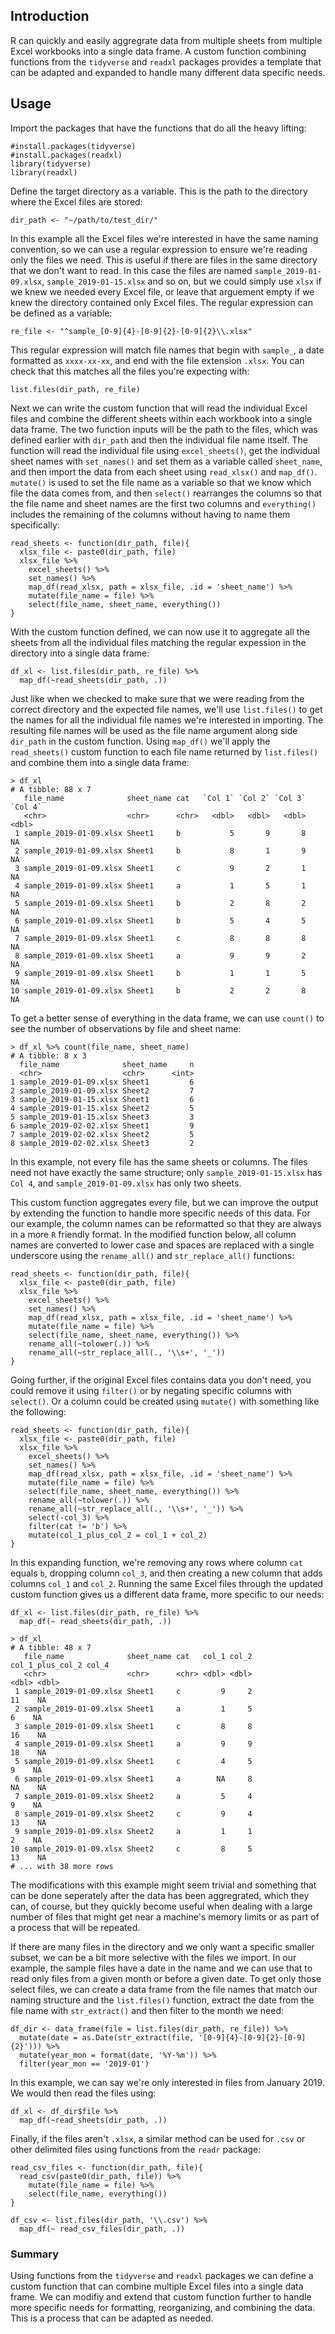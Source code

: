## Introduction

R can quickly and easily aggregrate data from multiple sheets from multiple Excel workbooks into a single data frame. A custom function combining functions from the `tidyverse` and `readxl` packages provides a template that can be adapted and expanded to handle many different data specific needs. 


## Usage

Import the packages that have the functions that do all the heavy lifting:

```
#install.packages(tidyverse)
#install.packages(readxl)
library(tidyverse)
library(readxl)
```

Define the target directory as a variable. This is the path to the directory where the Excel files are stored:

`dir_path <- "~/path/to/test_dir/"`  


In this example all the Excel files we're interested in have the same naming convention, so we can use a regular expression to ensure we're reading only the files we need. This is useful if there are files in the same directory that we don't want to read. In this case the files are named `sample_2019-01-09.xlsx`, `sample_2019-01-15.xlsx` and so on, but we could simply use `xlsx` if we knew we needed every Excel file, or leave that arguement empty if we knew the directory contained only Excel files. The regular expression can be defined as a variable:

`re_file <- "^sample_[0-9]{4}-[0-9]{2}-[0-9]{2}\\.xlsx" `    

This regular expression will match file names that begin with `sample_`, a date formatted as `xxxx-xx-xx`, and end with the file extension `.xlsx`. You can check that this matches all the files you're expecting with:

`list.files(dir_path, re_file)`

Next we can write the custom function that will read the individual Excel files and combine the different sheets within each workbook into a single data frame. The two function inputs will be the path to the files, which was defined earlier with `dir_path` and then the individual file name itself. The function will read the individual file using `excel_sheets()`, get the individual sheet names with `set_names()` and set them as a variable called `sheet_name`, and then import the data from each sheet using `read_xlsx()` and `map_df()`. `mutate()` is used to set the file name as a variable so that we know which file the data comes from, and then `select()` rearranges the columns so that the file name and sheet names are the first two columns and `everything()` includes the remaining of the columns without having to name them specifically: 

```
read_sheets <- function(dir_path, file){
  xlsx_file <- paste0(dir_path, file)
  xlsx_file %>%
    excel_sheets() %>%
    set_names() %>%
    map_df(read_xlsx, path = xlsx_file, .id = 'sheet_name') %>% 
    mutate(file_name = file) %>% 
    select(file_name, sheet_name, everything())
}
```

With the custom function defined, we can now use it to aggregate all the sheets from all the individual files matching the regular expession in the directory into a single data frame:

```
df_xl <- list.files(dir_path, re_file) %>% 
  map_df(~read_sheets(dir_path, .))
```

Just like when we checked to make sure that we were reading from the correct directory and the expected file names, we'll use `list.files()` to get the names for all the individual file names we're interested in importing. The resulting file names will be used as the file name argument along side `dir_path` in the custom function. Using `map_df()` we'll apply the `read_sheets()` custom function to each file name returned by `list.files()` and combine them into a single data frame:  

``` 
> df_xl
# A tibble: 88 x 7
   file_name              sheet_name cat   `Col 1` `Col 2` `Col 3` `Col 4`
   <chr>                  <chr>      <chr>   <dbl>   <dbl>   <dbl>   <dbl>
 1 sample_2019-01-09.xlsx Sheet1     b           5       9       8      NA
 2 sample_2019-01-09.xlsx Sheet1     b           8       1       9      NA
 3 sample_2019-01-09.xlsx Sheet1     c           9       2       1      NA
 4 sample_2019-01-09.xlsx Sheet1     a           1       5       1      NA
 5 sample_2019-01-09.xlsx Sheet1     b           2       8       2      NA
 6 sample_2019-01-09.xlsx Sheet1     b           5       4       5      NA
 7 sample_2019-01-09.xlsx Sheet1     c           8       8       8      NA
 8 sample_2019-01-09.xlsx Sheet1     a           9       9       2      NA
 9 sample_2019-01-09.xlsx Sheet1     b           1       1       5      NA
10 sample_2019-01-09.xlsx Sheet1     b           2       2       8      NA
```

To get a better sense of everything in the data frame, we can use `count()` to see the number of observations by file and sheet name:

```
> df_xl %>% count(file_name, sheet_name)
# A tibble: 8 x 3
  file_name              sheet_name     n
  <chr>                  <chr>      <int>
1 sample_2019-01-09.xlsx Sheet1         6
2 sample_2019-01-09.xlsx Sheet2         7
3 sample_2019-01-15.xlsx Sheet1         6
4 sample_2019-01-15.xlsx Sheet2         5
5 sample_2019-01-15.xlsx Sheet3         3
6 sample_2019-02-02.xlsx Sheet1         9
7 sample_2019-02-02.xlsx Sheet2         5
8 sample_2019-02-02.xlsx Sheet3         2
```

In this example, not every file has the same sheets or columns. The files need not have exactly the same structure; only `sample_2019-01-15.xlsx` has `Col 4`, and `sample_2019-01-09.xlsx` has only two sheets. 

This custom function aggregates every file, but we can improve the output by extending the function to handle more specific needs of this data. For our example, the column names can be reformatted so that they are always in a more `R` friendly format. In the modified function below, all column names are converted to lower case and spaces are replaced with a single underscore using the `rename_all()` and `str_replace_all()` functions:

```
read_sheets <- function(dir_path, file){
  xlsx_file <- paste0(dir_path, file)
  xlsx_file %>%
    excel_sheets() %>%
    set_names() %>%
    map_df(read_xlsx, path = xlsx_file, .id = 'sheet_name') %>% 
    mutate(file_name = file) %>% 
    select(file_name, sheet_name, everything()) %>% 
    rename_all(~tolower(.)) %>% 
    rename_all(~str_replace_all(., '\\s+', '_'))
}
```

Going further, if the original Excel files contains data you don't need, you could remove it using `filter()` or by negating specific columns with `select()`. Or a column could be created using `mutate()` with something like the following:

```
read_sheets <- function(dir_path, file){
  xlsx_file <- paste0(dir_path, file)
  xlsx_file %>%
    excel_sheets() %>%
    set_names() %>%
    map_df(read_xlsx, path = xlsx_file, .id = 'sheet_name') %>% 
    mutate(file_name = file) %>% 
    select(file_name, sheet_name, everything()) %>% 
    rename_all(~tolower(.)) %>% 
    rename_all(~str_replace_all(., '\\s+', '_')) %>%
    select(-col_3) %>% 
    filter(cat != 'b') %>% 
    mutate(col_1_plus_col_2 = col_1 + col_2)
}
```

In this expanding function, we're removing any rows where column `cat` equals `b`, dropping column `col_3`, and then creating a new column that adds columns `col_1` and `col_2`. Running the same Excel files through the updated custom function gives us a different data frame, more specific to our needs:

```
df_xl <- list.files(dir_path, re_file) %>% 
  map_df(~ read_sheets(dir_path, .))
  
> df_xl
# A tibble: 48 x 7
   file_name              sheet_name cat   col_1 col_2 col_1_plus_col_2 col_4
   <chr>                  <chr>      <chr> <dbl> <dbl>            <dbl> <dbl>
 1 sample_2019-01-09.xlsx Sheet1     c         9     2               11    NA
 2 sample_2019-01-09.xlsx Sheet1     a         1     5                6    NA
 3 sample_2019-01-09.xlsx Sheet1     c         8     8               16    NA
 4 sample_2019-01-09.xlsx Sheet1     a         9     9               18    NA
 5 sample_2019-01-09.xlsx Sheet1     c         4     5                9    NA
 6 sample_2019-01-09.xlsx Sheet1     a        NA     8               NA    NA
 7 sample_2019-01-09.xlsx Sheet2     a         5     4                9    NA
 8 sample_2019-01-09.xlsx Sheet2     c         9     4               13    NA
 9 sample_2019-01-09.xlsx Sheet2     a         1     1                2    NA
10 sample_2019-01-09.xlsx Sheet2     c         8     5               13    NA
# ... with 38 more rows
```

The modifications with this example might seem trivial and something that can be done seperately after the data has been aggregrated, which they can, of course, but they quickly become useful when dealing with a large number of files that might get near a machine's memory limits or as part of a process that will be repeated. 

If there are many files in the directory and we only want a specific smaller subset, we can be a bit more selective with the files we import. In our example, the sample files have a date in the name and we can use that to read only files from a given month or before a given date. To get only those select files, we can create a data frame from the file names that match our naming structure and the `list.files()` function, extract the date from the file name with `str_extract()` and then filter to the month we need:

```
df_dir <- data_frame(file = list.files(dir_path, re_file)) %>% 
  mutate(date = as.Date(str_extract(file, '[0-9]{4}-[0-9]{2}-[0-9]{2}'))) %>% 
  mutate(year_mon = format(date, '%Y-%m')) %>% 
  filter(year_mon == '2019-01') 
```  

In this example, we can say we're only interested in files from January 2019. We would then read the files using:

```
df_xl <- df_dir$file %>% 
  map_df(~read_sheets(dir_path, .))
```
  


Finally, if the files aren't `.xlsx`, a similar method can be used for `.csv` or other delimited files using functions from the `readr` package:

```
read_csv_files <- function(dir_path, file){
  read_csv(paste0(dir_path, file)) %>% 
    mutate(file_name = file) %>% 
    select(file_name, everything())
}

df_csv <- list.files(dir_path, '\\.csv') %>% 
  map_df(~ read_csv_files(dir_path, .))
```




### Summary

Using functions from the `tidyverse` and `readxl` packages we can define a custom function that can combine multiple Excel files into a single data frame. We can modifiy and extend that custom function further to handle more specific needs for formatting, reorganizing, and combining the data. This is a process that can be adapted as needed. 
